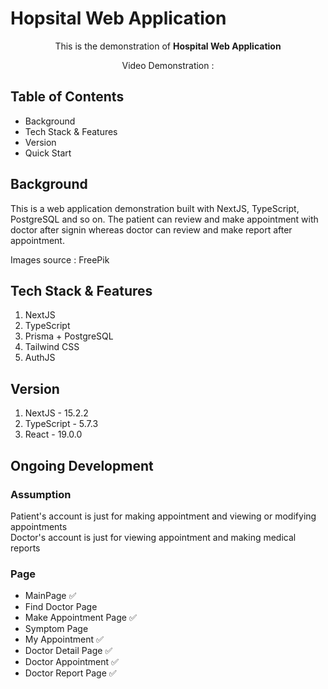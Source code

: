 # Hopsital Web Application

<p align="center">This is the demonstration of <b>Hospital Web Application</b></p>
<p align="center">Video Demonstration : </p>

## Table of Contents

- Background
- Tech Stack & Features
- Version
- Quick Start


## Background

This is a web application demonstration built with NextJS, TypeScript, PostgreSQL and so on. The patient can review and make appointment with doctor after signin whereas doctor can review and make report after appointment. 

Images source : FreePik

## Tech Stack & Features

1. NextJS
2. TypeScript
3. Prisma + PostgreSQL
4. Tailwind CSS
5. AuthJS

## Version

1. NextJS - 15.2.2
2. TypeScript - 5.7.3
3. React - 19.0.0

## Ongoing Development

### Assumption

Patient's account is just for making appointment and viewing or modifying appointments  
Doctor's account is just for viewing appointment and making medical reports

### Page
 - MainPage ✅
 - Find Doctor Page
 - Make Appointment Page ✅
 - Symptom Page
 - My Appointment ✅
 - Doctor Detail Page ✅
 - Doctor Appointment ✅
 - Doctor Report Page ✅
